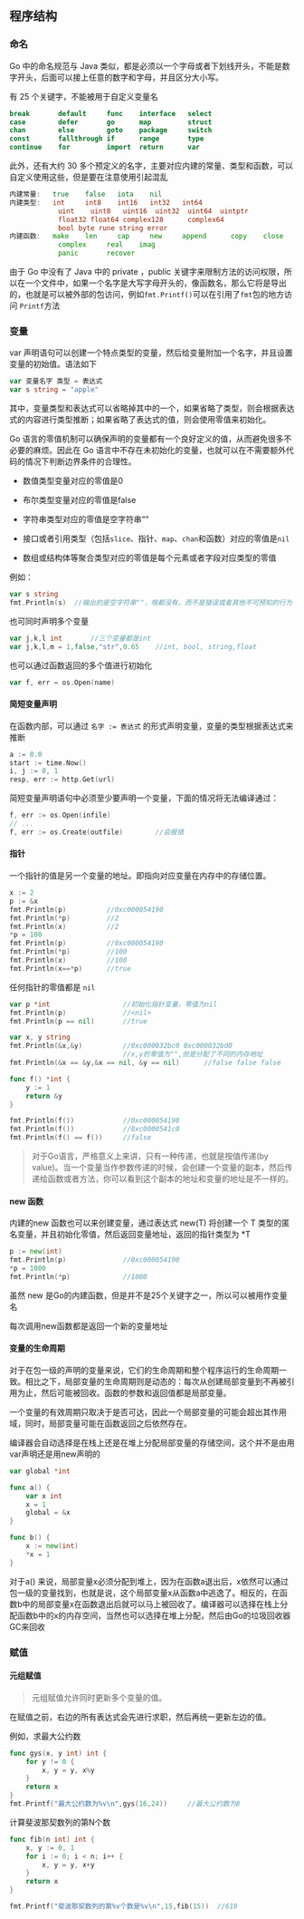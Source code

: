 ## 程序结构

### 命名

Go 中的命名规范与 Java 类似，都是必须以一个字母或者下划线开头，不能是数字开头，后面可以接上任意的数字和字母，并且区分大小写。

有 25 个关键字，不能被用于自定义变量名

```go
break 		default 	func 	interface 	select
case 		defer 		go 		map 		struct
chan 		else 		goto 	package 	switch
const 		fallthrough if 		range 		type
continue 	for 		import 	return 		var
```

此外，还有大约 30 多个预定义的名字，主要对应内建的常量、类型和函数，可以自定义使用这些，但是要在注意使用引起混乱

```go
内建常量: 	true 	false 	iota 	nil
内建类型: 	int 	int8 	int16 	int32 	int64
			uint	uint8 	uint16 	uint32 	uint64 	uintptr
			float32 float64 complex128 		complex64
			bool byte rune string error
内建函数: 	make 	len 	cap 	new 	append 		copy 	close 	delete
			complex 	real 	imag
			panic 		recover
```

由于 Go 中没有了 Java 中的 private ，public 关键字来限制方法的访问权限，所以在一个文件中，如果一个名字是大写字母开头的，像函数名，那么它将是导出的，也就是可以被外部的包访问，例如`fmt.Printf()`可以在引用了`fmt`包的地方访问 `Printf`方法

### 变量

var 声明语句可以创建一个特点类型的变量，然后给变量附加一个名字，并且设置变量的初始值。语法如下

```go
var 变量名字 类型 = 表达式
var s string = "apple" 
```

其中，变量类型和表达式可以省略掉其中的一个，如果省略了类型，则会根据表达式的内容进行类型推断；如果省略了表达式的值，则会使用零值来初始化。

Go 语言的零值机制可以确保声明的变量都有一个良好定义的值，从而避免很多不必要的麻烦。因此在 Go 语言中不存在未初始化的变量，也就可以在不需要额外代码的情况下判断边界条件的合理性。

- 数值类型变量对应的零值是0

- 布尔类型变量对应的零值是false
- 字符串类型对应的零值是空字符串“”
- 接口或者引用类型（包括`slice`、指针、`map`、`chan`和函数）对应的零值是`nil`
- 数组或结构体等聚合类型对应的零值是每个元素或者字段对应类型的零值

例如：

```go
var s string 
fmt.Println(s) 	//输出的是空字符串""，啥都没有，而不是错误或者其他不可预知的行为
```

也可同时声明多个变量

```go
var j,k,l int		//三个变量都是int
var j,k,l,m = 1,false,"str",0.65	//int, bool, string,float
```

也可以通过函数返回的多个值进行初始化

```go
var f, err = os.Open(name)
```

#### 简短变量声明

在函数内部，可以通过 `名字 := 表达式` 的形式声明变量，变量的类型根据表达式来推断

```go
a := 0.0
start := time.Now()
i, j := 0, 1
resp, err := http.Get(url)
```

简短变量声明语句中必须至少要声明一个变量，下面的情况将无法编译通过：

```go
f, err := os.Open(infile)
// ...
f, err := os.Create(outfile) 		//会报错
```

#### 指针

一个指针的值是另一个变量的地址。即指向对应变量在内存中的存储位置。

```go
x := 2
p := &x
fmt.Println(p)			//0xc000054190
fmt.Println(*p)			//2
fmt.Println(x)			//2
*p = 100
fmt.Println(p)			//0xc000054190
fmt.Println(*p)			//100
fmt.Println(x)			//100
fmt.Println(x==*p)		//true
```

任何指针的零值都是 `nil`

```go
var p *int					//初始化指针变量，零值为nil
fmt.Println(p) 				//<nil>
fmt.Println(p == nil)		//true

var x, y string
fmt.Println(&x,&y)			//0xc000032bc0 0xc000032bd0 	
							//x,y的零值为"",但是分配了不同的内存地址
fmt.Println(&x == &y,&x == nil, &y == nil)		//false false false
```

```go
func f() *int {
	y := 1
	return &y
}

fmt.Println(f())			//0xc000054198
fmt.Println(f())			//0xc0000541c0
fmt.Println(f() == f())		//false
```



>对于Go语言，严格意义上来讲，只有一种传递，也就是按值传递(by value)。当一个变量当作参数传递的时候，会创建一个变量的副本，然后传递给函数或者方法，你可以看到这个副本的地址和变量的地址是不一样的。

#### new 函数

内建的new 函数也可以来创建变量，通过表达式 new(T) 将创建一个 T 类型的匿名变量，并且初始化零值，然后返回变量地址，返回的指针类型为 *T

```go
p := new(int)
fmt.Println(p)				//0xc000054190
*p = 1000
fmt.Println(*p)				//1000
```

虽然 new 是Go的内建函数，但是并不是25个关键字之一，所以可以被用作变量名

每次调用new函数都是返回一个新的变量地址

#### 变量的生命周期

对于在包一级的声明的变量来说，它们的生命周期和整个程序运行的生命周期一致。相比之下，局部变量的生命周期则是动态的：每次从创建局部变量到不再被引用为止，然后可能被回收。函数的参数和返回值都是局部变量。

一个变量的有效周期只取决于是否可达，因此一个局部变量的可能会超出其作用域，同时，局部变量可能在函数返回之后依然存在。

编译器会自动选择是在栈上还是在堆上分配局部变量的存储空间，这个并不是由用var声明还是用new声明的

```go
var global *int

func a() {
	var x int
	x = 1
	global = &x
}

func b() {
	x := new(int)
	*x = 1
}

```

对于a() 来说，局部变量x必须分配到堆上，因为在函数a退出后，x依然可以通过包一级的变量找到，也就是说，这个局部变量x从函数a中逃逸了。相反的，在函数b中的局部变量x在函数退出后就可以马上被回收了。编译器可以选择在栈上分配函数b中的x的内存空间，当然也可以选择在堆上分配，然后由Go的垃圾回收器GC来回收

### 赋值

#### 元组赋值

> 元组赋值允许同时更新多个变量的值。

在赋值之前，右边的所有表达式会先进行求职，然后再统一更新左边的值。

例如，求最大公约数

```go
func gys(x, y int) int {
	for y != 0 {
		x, y = y, x%y
	}
	return x
}
fmt.Printf("最大公约数为%v\n",gys(16,24))		//最大公约数为8
```

计算斐波那契数列的第N个数

```go
func fib(n int) int {
	x, y := 0, 1
	for i := 0; i < n; i++ {
		x, y = y, x+y
	}
	return x
}

fmt.Printf("斐波那契数列的第%v个数是%v\n",15,fib(15))	//610
```

















































